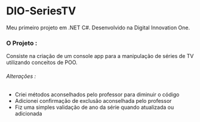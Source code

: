 # DIO-SeriesTV
 Meu primeiro projeto em .NET C#. Desenvolvido na Digital Innovation One.
### O Projeto :
 Consiste na criação de um console app para a manipulação de séries de TV utilizando conceitos de POO.
###### Alterações :
* Criei métodos aconselhados pelo professor para diminuir o código
* Adicionei confirmação de exclusão aconselhada pelo professor
* Fiz uma simples validação de ano da série quando atualizada ou adicionada
